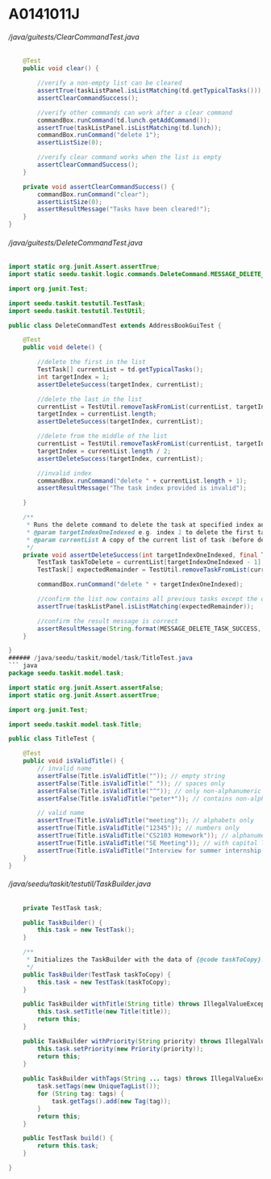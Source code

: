 # A0141011J
###### /java/guitests/ClearCommandTest.java
``` java
    @Test
    public void clear() {

        //verify a non-empty list can be cleared
        assertTrue(taskListPanel.isListMatching(td.getTypicalTasks()));
        assertClearCommandSuccess();

        //verify other commands can work after a clear command
        commandBox.runCommand(td.lunch.getAddCommand());
        assertTrue(taskListPanel.isListMatching(td.lunch));
        commandBox.runCommand("delete 1");
        assertListSize(0);

        //verify clear command works when the list is empty
        assertClearCommandSuccess();
    }

    private void assertClearCommandSuccess() {
        commandBox.runCommand("clear");
        assertListSize(0);
        assertResultMessage("Tasks have been cleared!");
    }
}
```
###### /java/guitests/DeleteCommandTest.java
``` java
import static org.junit.Assert.assertTrue;
import static seedu.taskit.logic.commands.DeleteCommand.MESSAGE_DELETE_TASK_SUCCESS;

import org.junit.Test;

import seedu.taskit.testutil.TestTask;
import seedu.taskit.testutil.TestUtil;

public class DeleteCommandTest extends AddressBookGuiTest {

    @Test
    public void delete() {

        //delete the first in the list
        TestTask[] currentList = td.getTypicalTasks();
        int targetIndex = 1;
        assertDeleteSuccess(targetIndex, currentList);

        //delete the last in the list
        currentList = TestUtil.removeTaskFromList(currentList, targetIndex);
        targetIndex = currentList.length;
        assertDeleteSuccess(targetIndex, currentList);

        //delete from the middle of the list
        currentList = TestUtil.removeTaskFromList(currentList, targetIndex);
        targetIndex = currentList.length / 2;
        assertDeleteSuccess(targetIndex, currentList);

        //invalid index
        commandBox.runCommand("delete " + currentList.length + 1);
        assertResultMessage("The task index provided is invalid");

    }

    /**
     * Runs the delete command to delete the task at specified index and confirms the result is correct.
     * @param targetIndexOneIndexed e.g. index 1 to delete the first task in the list,
     * @param currentList A copy of the current list of task (before deletion).
     */
    private void assertDeleteSuccess(int targetIndexOneIndexed, final TestTask[] currentList) {
        TestTask taskToDelete = currentList[targetIndexOneIndexed - 1]; // -1 as array uses zero indexing
        TestTask[] expectedRemainder = TestUtil.removeTaskFromList(currentList, targetIndexOneIndexed);

        commandBox.runCommand("delete " + targetIndexOneIndexed);

        //confirm the list now contains all previous tasks except the deleted task
        assertTrue(taskListPanel.isListMatching(expectedRemainder));

        //confirm the result message is correct
        assertResultMessage(String.format(MESSAGE_DELETE_TASK_SUCCESS, taskToDelete));
    }

}
###### /java/seedu/taskit/model/task/TitleTest.java
``` java
package seedu.taskit.model.task;

import static org.junit.Assert.assertFalse;
import static org.junit.Assert.assertTrue;

import org.junit.Test;

import seedu.taskit.model.task.Title;

public class TitleTest {

    @Test
    public void isValidTitle() {
        // invalid name
        assertFalse(Title.isValidTitle("")); // empty string
        assertFalse(Title.isValidTitle(" ")); // spaces only
        assertFalse(Title.isValidTitle("^")); // only non-alphanumeric characters
        assertFalse(Title.isValidTitle("peter*")); // contains non-alphanumeric characters

        // valid name
        assertTrue(Title.isValidTitle("meeting")); // alphabets only
        assertTrue(Title.isValidTitle("12345")); // numbers only
        assertTrue(Title.isValidTitle("CS2103 Homework")); // alphanumeric characters
        assertTrue(Title.isValidTitle("SE Meeting")); // with capital letters
        assertTrue(Title.isValidTitle("Interview for summer internship at NUS")); // long title
    }
}
```
###### /java/seedu/taskit/testutil/TaskBuilder.java
``` java
    private TestTask task;

    public TaskBuilder() {
        this.task = new TestTask();
    }

    /**
     * Initializes the TaskBuilder with the data of {@code taskToCopy}.
     */
    public TaskBuilder(TestTask taskToCopy) {
        this.task = new TestTask(taskToCopy);
    }

    public TaskBuilder withTitle(String title) throws IllegalValueException {
        this.task.setTitle(new Title(title));
        return this;
    }

    public TaskBuilder withPriority(String priority) throws IllegalValueException {
        this.task.setPriority(new Priority(priority));
        return this;
    }
    
    public TaskBuilder withTags(String ... tags) throws IllegalValueException {
        task.setTags(new UniqueTagList());
        for (String tag: tags) {
            task.getTags().add(new Tag(tag));
        }
        return this;
    }

    public TestTask build() {
        return this.task;
    }

}
```
